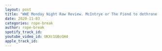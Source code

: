 ```yaml
---
layout: post
title: "WWE Monday Night Raw Review. McIntrye or The Fiend to dethrone the \"Legend\" Randy Orton."
date: 2020-11-03
categories: rope-break
author: rope-break
spotify_track_id: 
youtube_video_id: UKXc1GBcGH4
apple_track_id: 
---
```

